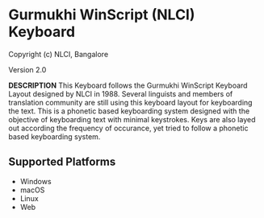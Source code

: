 # Gurmukhi WinScript (NLCI) Keyboard

Copyright (c) NLCI, Bangalore

Version 2.0

__DESCRIPTION__
This Keyboard follows the Gurmukhi WinScript Keyboard Layout designed by NLCI in 1988. Several linguists and members of 
translation community are still using this keyboard layout for keyboarding the text. This is a phonetic based keyboarding 
system designed with the objective of keyboarding text with minimal keystrokes. Keys are also layed out according the frequency of occurance, yet tried to follow a phonetic based keyboarding system.

## Supported Platforms
 * Windows
 * macOS
 * Linux
 * Web
